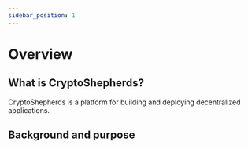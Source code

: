 ```yaml
---
sidebar_position: 1
---
```


# Overview


## What is CryptoShepherds?

CryptoShepherds is a platform for building and deploying decentralized applications.


## Background and purpose

